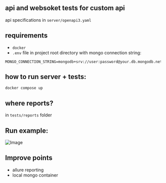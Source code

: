 ## api and websoket tests for custom api
api specifications in `server/openapi3.yaml` <br>

## requirements
* `docker` <br>
* `.env` file in project root directory with mongo connection string: <br>
```dotenv
MONGO_CONNECTION_STRING=mongodb+srv://user:password@your.db.mongodb.net
```

## how to run server + tests:
`docker compose up`

## where reports?
in `tests/reports` folder

## Run example:
![Image](https://github.com/user-attachments/assets/677a84d8-6fc3-4a7d-a5ef-d57aa189a3fa)

## Improve points
* allure reporting
* local mongo container